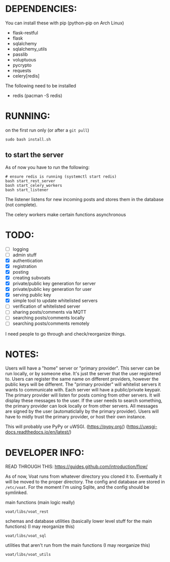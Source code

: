 


# DEPENDENCIES:

You can install these with pip (python-pip on Arch Linux)

* flask-restful
* flask
* sqlalchemy
* sqlalchemy_utils
* passlib
* voluptuous
* pycrypto
* requests
* celery[redis]

The following need to be installed
* redis (pacman -S redis)



# RUNNING:
on the first run only (or after a `git pull`)

```
sudo bash install.sh
```


## to start the server

As of now you have to run the following:

```
# ensure redis is running (systemctl start redis)
bash start_rest_server
bash start_celery_workers
bash start_listener 
```

The listener listens for new incoming posts and stores them in the database (not complete).

The celery workers make certain functions asynchronous


# TODO:

- [ ] logging
- [ ] admin stuff
- [x] authentication
- [x] registration 
- [x] posting 
- [x] creating subvoats 
- [x] private/public key generation for server
- [x] private/public key generation for user
- [x] serving public key
- [x] simple tool to update whitelisted servers 
- [ ] verification of whitelisted server 
- [ ] sharing posts/comments via MQTT 
- [ ] searching posts/comments locally
- [ ] searching posts/comments remotely

I need people to go through and check/reorganize things. 



# NOTES:

Users will have a "home" server or "primary provider". This server can be run locally, or by someone else. It's just the server that the user registered to. Users can register the same name on different providers, however the public keys will be different. The "primary provider" will whitelist servers it wants to communicate with. Each server will have a public/private keypair. The primary provider will listen for posts coming from other servers. It will display these messages to the user. If the user needs to search something, the primary provider can look locally or from other servers. All messages are signed by the user (automaticlally by the primary provider). Users will have to midly trust the primary provider, or host their own instance. 

This will probably use PyPy or uWSGI. (https://pypy.org/) (https://uwsgi-docs.readthedocs.io/en/latest/)


# DEVELOPER INFO:

READ THROUGH THIS: https://guides.github.com/introduction/flow/

As of now, Voat runs from whatever directory you cloned it to. Eventually it will be moved to the proper directory. The config and database are stored in `/etc/voat`. For the moment I'm using Sqlite, and the config should be symlinked. 


main functions (main logic really)

```voat/libs/voat_rest``` 


schemas and database utilities (basically lower level stuff for the main functions) (I may reorganize this)

```voat/libs/voat_sql``` 


utilities that aren't run from the main functions (I may reorganize this)

```voat/libs/voat_utils```




